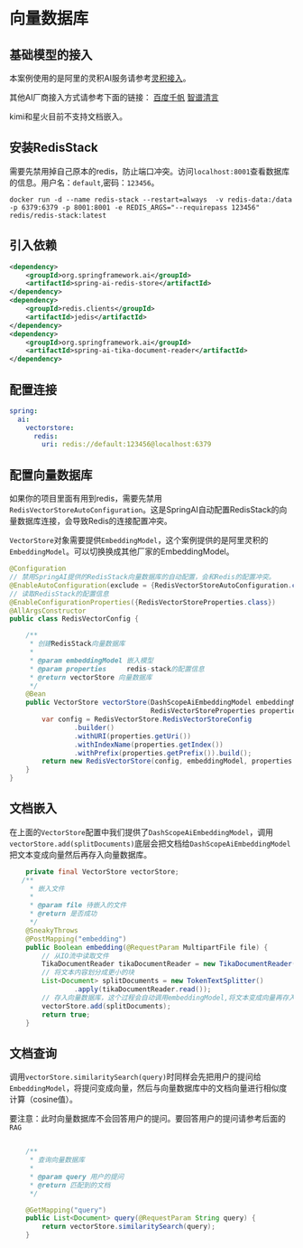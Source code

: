 # 向量数据库

## 基础模型的接入

本案例使用的是阿里的灵积AI服务请参考[灵积接入](../config/dash-scope.md)。

其他AI厂商接入方式请参考下面的链接：
[百度千帆](../config/qian-fan.md)
[智谱清言](../config/zhi-pu.md)

kimi和星火目前不支持文档嵌入。

## 安装RedisStack

需要先禁用掉自己原本的redis，防止端口冲突。访问`localhost:8001`查看数据库的信息。用户名：`default`,密码：`123456`。

```shell
docker run -d --name redis-stack --restart=always  -v redis-data:/data -p 6379:6379 -p 8001:8001 -e REDIS_ARGS="--requirepass 123456" redis/redis-stack:latest
```

## 引入依赖

```xml
<dependency>
    <groupId>org.springframework.ai</groupId>
    <artifactId>spring-ai-redis-store</artifactId>
</dependency>
<dependency>
    <groupId>redis.clients</groupId>
    <artifactId>jedis</artifactId>
</dependency>
<dependency>
    <groupId>org.springframework.ai</groupId>
    <artifactId>spring-ai-tika-document-reader</artifactId>
</dependency>
```

## 配置连接

```yml
spring:
  ai:
    vectorstore:
      redis:
        uri: redis://default:123456@localhost:6379
```

## 配置向量数据库

如果你的项目里面有用到redis，需要先禁用`RedisVectorStoreAutoConfiguration`。这是SpringAI自动配置RedisStack的向量数据库连接，会导致Redis的连接配置冲突。

`VectorStore`对象需要提供`EmbeddingModel`，这个案例提供的是阿里灵积的`EmbeddingModel`。可以切换换成其他厂家的EmbeddingModel。

```java
@Configuration
// 禁用SpringAI提供的RedisStack向量数据库的自动配置，会和Redis的配置冲突。
@EnableAutoConfiguration(exclude = {RedisVectorStoreAutoConfiguration.class})
// 读取RedisStack的配置信息
@EnableConfigurationProperties({RedisVectorStoreProperties.class})
@AllArgsConstructor
public class RedisVectorConfig {

    /**
     * 创建RedisStack向量数据库
     *
     * @param embeddingModel 嵌入模型
     * @param properties     redis-stack的配置信息
     * @return vectorStore 向量数据库
     */
    @Bean
    public VectorStore vectorStore(DashScopeAiEmbeddingModel embeddingModel,
                                   RedisVectorStoreProperties properties) {
        var config = RedisVectorStore.RedisVectorStoreConfig
                .builder()
                .withURI(properties.getUri())
                .withIndexName(properties.getIndex())
                .withPrefix(properties.getPrefix()).build();
        return new RedisVectorStore(config, embeddingModel, properties.isInitializeSchema());
    }
}
```

## 文档嵌入

在上面的`VectorStore`配置中我们提供了`DashScopeAiEmbeddingModel`，调用`vectorStore.add(splitDocuments)`底层会把文档给`DashScopeAiEmbeddingModel`把文本变成向量然后再存入向量数据库。

```java
    private final VectorStore vectorStore;
   /**
     * 嵌入文件
     *
     * @param file 待嵌入的文件
     * @return 是否成功
     */
    @SneakyThrows
    @PostMapping("embedding")
    public Boolean embedding(@RequestParam MultipartFile file) {
        // 从IO流中读取文件
        TikaDocumentReader tikaDocumentReader = new TikaDocumentReader(new InputStreamResource(file.getInputStream()));
        // 将文本内容划分成更小的块
        List<Document> splitDocuments = new TokenTextSplitter()
                .apply(tikaDocumentReader.read());
        // 存入向量数据库，这个过程会自动调用embeddingModel,将文本变成向量再存入。
        vectorStore.add(splitDocuments);
        return true;
    }
```

## 文档查询

调用`vectorStore.similaritySearch(query)`时同样会先把用户的提问给`EmbeddingModel`，将提问变成向量，然后与向量数据库中的文档向量进行相似度计算（cosine值）。

要注意：此时向量数据库不会回答用户的提问。要回答用户的提问请参考后面的`RAG`

```java

    /**
     * 查询向量数据库
     *
     * @param query 用户的提问
     * @return 匹配到的文档
     */

    @GetMapping("query")
    public List<Document> query(@RequestParam String query) {
        return vectorStore.similaritySearch(query);
    }
```
